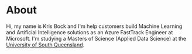 # About

Hi, my name is Kris Bock and I'm help customers build Machine Learning and Artificial Intelligence solutions as an Azure FastTrack Engineer at Microsoft.  I'm studying a Masters of Science (Applied Data Science) at the [University of South Queensland](https://www.usq.edu.au/study/degrees/master-of-science/applied-data-science).

